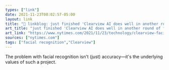 ```yaml
---
types: ["link"]
date: 2021-11-23T08:02:57-05:00
layout: link
title: "🔗 linkblog: just finished 'Clearview AI does well in another round of facial recognition accuracy tests. - The New York Times'"
art_title: "just finished 'Clearview AI does well in another round of facial recognition accuracy tests. - The New York Times"
art_link: "https://www.nytimes.com/2021/11/23/technology/clearview-facial-recognition-accuracy.html"
sources: ["nytimes.com"]
tags: ["facial recognition","Clearview"]
---
```

The problem with facial recognition isn't (just) accuracy—it's the underlying values of such a project.
